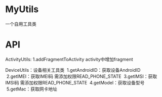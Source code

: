 # MyUtils
一个自用工具类

# API
ActivityUtils:
  1.addFragmentToActivity activity中增加fragment

DeviceUtils：设备相关工具类
  1.getAndroidID：获取设备AndroidID
  2.getIMEI：获取IMEI码 需添加权限READ_PHONE_STATE
  3.getIMSI：获取IMSI码 需添加权限READ_PHONE_STATE
  4.getModel：获取设备型号
  5.getMac：获取网卡地址
  

